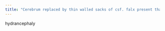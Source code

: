 ```yaml
---
title: "Cerebrum replaced by thin walled sacks of csf. falx present thalam aren't fused"
---
```

hydrancephaly

